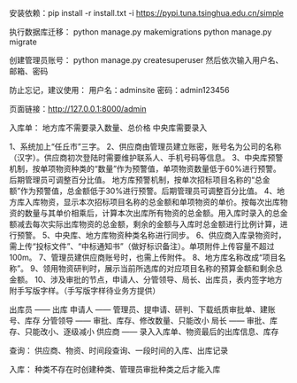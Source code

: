 安装依赖：pip install -r install.txt -i https://pypi.tuna.tsinghua.edu.cn/simple

执行数据库迁移：
python manage.py makemigrations
python manage.py migrate

创建管理员账号：
python manage.py createsuperuser
然后依次输入用户名、邮箱、密码

防止忘记，建议使用：
用户名：adminsite
密码：admin123456

页面链接：http://127.0.0.1:8000/admin


入库单：
地方库不需要录入数量、总价格
中央库需要录入




1、系统加上“任丘市”三字。
2、供应商由管理员建立账密，账号名为公司的名称（汉字）。供应商初次登陆时需要维护联系人、手机号码等信息。
3、中央库预警机制，按单项物资种类的“数量”作为预警值，单项物资数量低于60%进行预警。后期管理员可调整百分比值。
    地方库预警机制，按单次招标项目名称的“总金额”作为预警值，总金额低于30%进行预警。后期管理员可调整百分比值。
4、地方库入库物资，显示本次招标项目名称的总金额和单项物资的单价。按每次出库物资的数量与其单价相乘后，计算本次出库所有物资的总金额。用入库时录入的总金额减去每次实际出库物资的总金额，剩余的金额与入库时总金额进行比例计算，进行预警。
5、中央库、地方库物资种类名称进行同步。
6、供应商入库录物资时，需上传“投标文件”、“中标通知书”（做好标识备注）。单项附件上传容量不超过100m。
7、管理员建供应商账号时，也需上传附件。
8、地方库名称改成“项目名称”。
9、领用物资研判时，展示当前所选库的对应项目名称的预算金额和剩余总金额。
10、涉及审批的节点，申请人、分管领导、局长、出库员，表内签字地方附手写版字样。（手写版字样待业务方提供）


出库员 —— 出库
申请人 —— 管理员、提申请、研判、下载纸质审批单、建账号、库存
分管领导 —— 审批、库存、修改数量、只能改小
局长 —— 审批、库存、只能改小、逐级减小
供应商 —— 录入入库单、物资最后的出库信息、库存

查询：
供应商、物资、时间段查询、一段时间的入库、出库记录

入库：
种类不存在时创建种类、管理员审批种类之后才能入库


